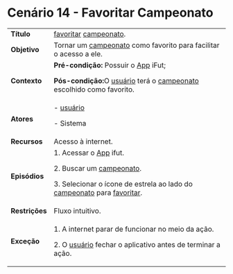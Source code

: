 # Cenário 14 - Favoritar Campeonato

<table class="table table-striped border">
    <tr>
        <td>
            <b>Título</b>
        </td>
        <td>       <a href="../../lexico/#favoritar">favoritar</a> <a href="../../lexico/#campeonato">campeonato</a>.  </td>
    </tr>
    <tr>
        <td>
            <b>Objetivo</b>
        </td>
        <td>
                Tornar um <a href="../../lexico/#campeonato">campeonato</a> como favorito para facilitar o acesso a ele.
        </td>
    </tr>
    <tr>
        <td>
            <b>Contexto</b>
        </td>
        <td>
           <b>Pré-condição:</b> Possuir o <a href="../../lexico/#App">App</a> iFut;
           <p><b>Pós-condição:</b>O  <a href="../../lexico/#usuario">usuário</a> terá o <a href="../../lexico/#campeonato">campeonato</a> escolhido como favorito.</p>
        </td>
    </tr>
    <tr>
        <td>
            <b>Atores</b>
        </td>
        <td>
            -  <a href="../../lexico/#usuario">usuário</a>
            <p>- Sistema</p> 
        </td>
    </tr>
    <tr>
        <td>
            <b>Recursos</b>
        </td>
        <td>
            Acesso à internet.
        </td>
    </tr>
    <tr>
        <td>
            <b>Episódios</b>
        </td>
        <td>
            1. Acessar o <a href="../../lexico/#App">App</a> ifut.
	<p>2. Buscar um <a href="../../lexico/#campeonato">campeonato</a>.</p>
	<p>3. Selecionar o ícone de estrela ao lado do <a href="../../lexico/#campeonato">campeonato</a> para  <a href="../../lexico/#favoritar">favoritar</a>.</p>
        </td>
    </tr>
    <tr>
        <td>
            <b>Restrições</b>
        </td>
        <td>
              Fluxo intuitivo.
        </td>
    </tr>
    <tr>
        <td>
            <b>Exceção</b>
        </td>
        <td>
            <p>1. A internet parar de funcionar no meio da ação.</p>
            <p>2. O  <a href="../../lexico/#usuario">usuário</a> fechar o aplicativo antes de terminar a ação.</p>
        </td>
    </tr>
</table>